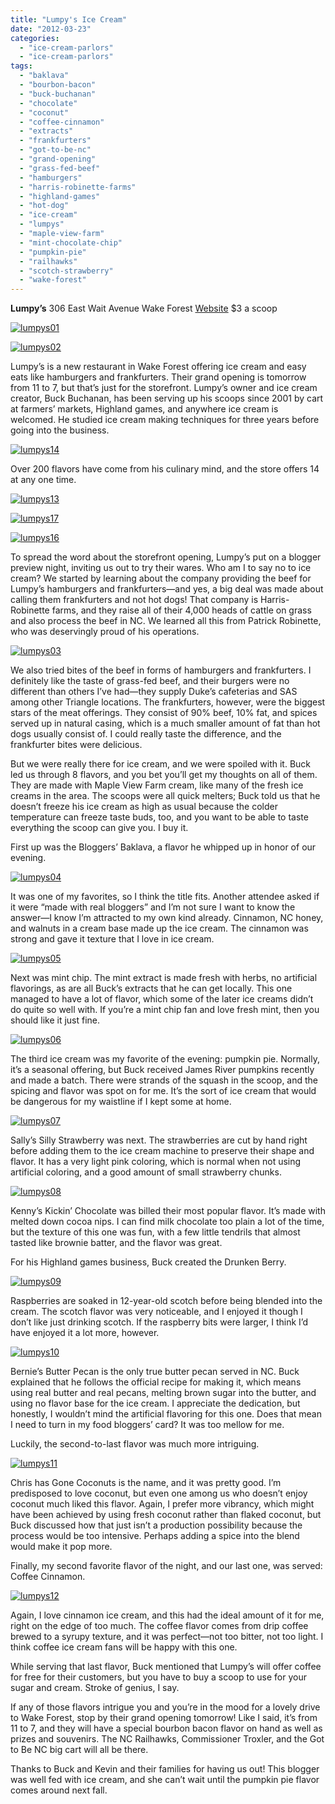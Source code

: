 ```yaml
---
title: "Lumpy's Ice Cream"
date: "2012-03-23"
categories:
  - "ice-cream-parlors"
  - "ice-cream-parlors"
tags:
  - "baklava"
  - "bourbon-bacon"
  - "buck-buchanan"
  - "chocolate"
  - "coconut"
  - "coffee-cinnamon"
  - "extracts"
  - "frankfurters"
  - "got-to-be-nc"
  - "grand-opening"
  - "grass-fed-beef"
  - "hamburgers"
  - "harris-robinette-farms"
  - "highland-games"
  - "hot-dog"
  - "ice-cream"
  - "lumpys"
  - "maple-view-farm"
  - "mint-chocolate-chip"
  - "pumpkin-pie"
  - "railhawks"
  - "scotch-strawberry"
  - "wake-forest"
---
```


**Lumpy’s** 306 East Wait Avenue Wake Forest [Website](http://lumpysicecream.com/) $3 a scoop

[![](http://www.rebeccagomezfarrell.com/wp-content/uploads/2012/03/lumpys01.jpg "lumpys01")](http://www.rebeccagomezfarrell.com/wp-content/uploads/2012/03/lumpys01.jpg)

[![](http://www.rebeccagomezfarrell.com/wp-content/uploads/2012/03/lumpys02.jpg "lumpys02")](http://www.rebeccagomezfarrell.com/wp-content/uploads/2012/03/lumpys02.jpg)

Lumpy’s is a new restaurant in Wake Forest offering ice cream and easy eats like hamburgers and frankfurters. Their grand opening is tomorrow from 11 to 7, but that’s just for the storefront. Lumpy’s owner and ice cream creator, Buck Buchanan, has been serving up his scoops since 2001 by cart at farmers’ markets, Highland games, and anywhere ice cream is welcomed. He studied ice cream making techniques for three years before going into the business.




<div class="caption">

[![](http://www.rebeccagomezfarrell.com/wp-content/uploads/2012/03/lumpys14.jpg "lumpys14")](http://www.rebeccagomezfarrell.com/wp-content/uploads/2012/03/lumpys14.jpg)</div>


Over 200 flavors have come from his culinary mind, and the store offers 14 at any one time.

[![](http://www.rebeccagomezfarrell.com/wp-content/uploads/2012/03/lumpys13.jpg "lumpys13")](http://www.rebeccagomezfarrell.com/wp-content/uploads/2012/03/lumpys13.jpg)

[![](http://www.rebeccagomezfarrell.com/wp-content/uploads/2012/03/lumpys17.jpg "lumpys17")](http://www.rebeccagomezfarrell.com/wp-content/uploads/2012/03/lumpys17.jpg)

[![](http://www.rebeccagomezfarrell.com/wp-content/uploads/2012/03/lumpys16.jpg "lumpys16")](http://www.rebeccagomezfarrell.com/wp-content/uploads/2012/03/lumpys16.jpg)

To spread the word about the storefront opening, Lumpy’s put on a blogger preview night, inviting us out to try their wares. Who am I to say no to ice cream? We started by learning about the company providing the beef for Lumpy’s hamburgers and frankfurters—and yes, a big deal was made about calling them frankfurters and not hot dogs! That company is Harris-Robinette farms, and they raise all of their 4,000 heads of cattle on grass and also process the beef in NC. We learned all this from Patrick Robinette, who was deservingly proud of his operations.

[![](http://www.rebeccagomezfarrell.com/wp-content/uploads/2012/03/lumpys03.jpg "lumpys03")](http://www.rebeccagomezfarrell.com/wp-content/uploads/2012/03/lumpys03.jpg)

We also tried bites of the beef in forms of hamburgers and frankfurters. I definitely like the taste of grass-fed beef, and their burgers were no different than others I’ve had—they supply Duke’s cafeterias and SAS among other Triangle locations. The frankfurters, however, were the biggest stars of the meat offerings. They consist of 90% beef, 10% fat, and spices served up in natural casing, which is a much smaller amount of fat than hot dogs usually consist of. I could really taste the difference, and the frankfurter bites were delicious.

But we were really there for ice cream, and we were spoiled with it. Buck led us through 8 flavors, and you bet you’ll get my thoughts on all of them. They are made with Maple View Farm cream, like many of the fresh ice creams in the area. The scoops were all quick melters; Buck told us that he doesn’t freeze his ice cream as high as usual because the colder temperature can freeze taste buds, too, and you want to be able to taste everything the scoop can give you. I buy it.

First up was the Bloggers’ Baklava, a flavor he whipped up in honor of our evening.

[![](http://www.rebeccagomezfarrell.com/wp-content/uploads/2012/03/lumpys04.jpg "lumpys04")](http://www.rebeccagomezfarrell.com/wp-content/uploads/2012/03/lumpys04.jpg)

It was one of my favorites, so I think the title fits. Another attendee asked if it were “made with real bloggers” and I’m not sure I want to know the answer—I know I’m attracted to my own kind already. Cinnamon, NC honey, and walnuts in a cream base made up the ice cream. The cinnamon was strong and gave it texture that I love in ice cream.

[![](http://www.rebeccagomezfarrell.com/wp-content/uploads/2012/03/lumpys05.jpg "lumpys05")](http://www.rebeccagomezfarrell.com/wp-content/uploads/2012/03/lumpys05.jpg)

Next was mint chip. The mint extract is made fresh with herbs, no artificial flavorings, as are all Buck’s extracts that he can get locally. This one managed to have a lot of flavor, which some of the later ice creams didn’t do quite so well with. If you’re a mint chip fan and love fresh mint, then you should like it just fine.

[![](http://www.rebeccagomezfarrell.com/wp-content/uploads/2012/03/lumpys06.jpg "lumpys06")](http://www.rebeccagomezfarrell.com/wp-content/uploads/2012/03/lumpys06.jpg)

The third ice cream was my favorite of the evening: pumpkin pie. Normally, it’s a seasonal offering, but Buck received James River pumpkins recently and made a batch. There were strands of the squash in the scoop, and the spicing and flavor was spot on for me. It’s the sort of ice cream that would be dangerous for my waistline if I kept some at home.

[![](http://www.rebeccagomezfarrell.com/wp-content/uploads/2012/03/lumpys07.jpg "lumpys07")](http://www.rebeccagomezfarrell.com/wp-content/uploads/2012/03/lumpys07.jpg)

Sally’s Silly Strawberry was next. The strawberries are cut by hand right before adding them to the ice cream machine to preserve their shape and flavor. It has a very light pink coloring, which is normal when not using artificial coloring, and a good amount of small strawberry chunks.

[![](http://www.rebeccagomezfarrell.com/wp-content/uploads/2012/03/lumpys08.jpg "lumpys08")](http://www.rebeccagomezfarrell.com/wp-content/uploads/2012/03/lumpys08.jpg)

Kenny’s Kickin’ Chocolate was billed their most popular flavor. It’s made with melted down cocoa nips. I can find milk chocolate too plain a lot of the time, but the texture of this one was fun, with a few little tendrils that almost tasted like brownie batter, and the flavor was great.

For his Highland games business, Buck created the Drunken Berry.

[![](http://www.rebeccagomezfarrell.com/wp-content/uploads/2012/03/lumpys09.jpg "lumpys09")](http://www.rebeccagomezfarrell.com/wp-content/uploads/2012/03/lumpys09.jpg)

Raspberries are soaked in 12-year-old scotch before being blended into the cream. The scotch flavor was very noticeable, and I enjoyed it though I don’t like just drinking scotch. If the raspberry bits were larger, I think I’d have enjoyed it a lot more, however.

[![](http://www.rebeccagomezfarrell.com/wp-content/uploads/2012/03/lumpys10.jpg "lumpys10")](http://www.rebeccagomezfarrell.com/wp-content/uploads/2012/03/lumpys10.jpg)

Bernie’s Butter Pecan is the only true butter pecan served in NC. Buck explained that he follows the official recipe for making it, which means using real butter and real pecans, melting brown sugar into the butter, and using no flavor base for the ice cream. I appreciate the dedication, but honestly, I wouldn’t mind the artificial flavoring for this one. Does that mean I need to turn in my food bloggers’ card? It was too mellow for me.

Luckily, the second-to-last flavor was much more intriguing.

[![](http://www.rebeccagomezfarrell.com/wp-content/uploads/2012/03/lumpys11.jpg "lumpys11")](http://www.rebeccagomezfarrell.com/wp-content/uploads/2012/03/lumpys11.jpg)

Chris has Gone Coconuts is the name, and it was pretty good. I’m predisposed to love coconut, but even one among us who doesn’t enjoy coconut much liked this flavor. Again, I prefer more vibrancy, which might have been achieved by using fresh coconut rather than flaked coconut, but Buck discussed how that just isn’t a production possibility because the process would be too intensive. Perhaps adding a spice into the blend would make it pop more.

Finally, my second favorite flavor of the night, and our last one, was served: Coffee Cinnamon.

[![](http://www.rebeccagomezfarrell.com/wp-content/uploads/2012/03/lumpys12.jpg "lumpys12")](http://www.rebeccagomezfarrell.com/wp-content/uploads/2012/03/lumpys12.jpg)

Again, I love cinnamon ice cream, and this had the ideal amount of it for me, right on the edge of too much. The coffee flavor comes from drip coffee brewed to a syrupy texture, and it was perfect—not too bitter, not too light. I think coffee ice cream fans will be happy with this one.

While serving that last flavor, Buck mentioned that Lumpy’s will offer coffee for free for their customers, but you have to buy a scoop to use for your sugar and cream. Stroke of genius, I say.

If any of those flavors intrigue you and you’re in the mood for a lovely drive to Wake Forest, stop by their grand opening tomorrow! Like I said, it’s from 11 to 7, and they will have a special bourbon bacon flavor on hand as well as prizes and souvenirs. The NC Railhawks, Commissioner Troxler, and the Got to Be NC big cart will all be there.

Thanks to Buck and Kevin and their families for having us out! This blogger was well fed with ice cream, and she can’t wait until the pumpkin pie flavor comes around next fall.
